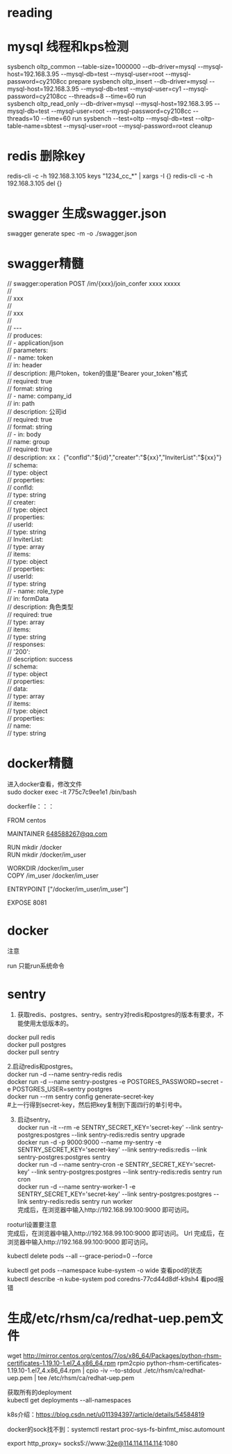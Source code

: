 # reading

# mysql 线程和kps检测    
sysbench oltp_common --table-size=1000000 --db-driver=mysql --mysql-host=192.168.3.95 --mysql-db=test --mysql-user=root --mysql-password=cy2108cc prepare
sysbench oltp_insert --db-driver=mysql --mysql-host=192.168.3.95 --mysql-db=test --mysql-user=cy1 --mysql-password=cy2108cc --threads=8 --time=60  run  
sysbench oltp_read_only --db-driver=mysql --mysql-host=192.168.3.95 --mysql-db=test --mysql-user=root --mysql-password=cy2108cc --threads=10 --time=60  run
sysbench --test=oltp --mysql-db=test --oltp-table-name=sbtest --mysql-user=root --mysql-password=root  cleanup    

# redis 删除key   
redis-cli  -c -h 192.168.3.105 keys "1234_cc_*"  | xargs -I {} redis-cli  -c -h 192.168.3.105 del {}    


# swagger 生成swagger.json    
swagger generate spec -m -o ./swagger.json    

# swagger精髓
// swagger:operation POST /im/{xxx}/join_confer xxxx xxxxx    
//    
// xxx     
//    
// xxx    
//    
// ---    
// produces:    
// - application/json   
// parameters:    
//   - name: token    
//     in: header   
//     description: 用户token，token的值是"Bearer your_token"格式   
//     required: true   
//     format: string   
//   - name: company_id   
//     in: path   
//     description: 公司id    
//     required: true   
//     format: string   
//   - in: body   
//     name: group    
//     required: true   
//     description: xx： {"confId":"${id}","creater":"${xx}","InviterList":"${xx}"}    
//     schema:    
//       type: object   
//       properties:    
//         confId:    
//           type: string   
//         creater:     
//           type: object   
//           properties:    
//             userId:    
//               type: string   
//         InviterList:   
//	         type: array    
//	         items:   
//             type: object   
//             properties:    
//               userId:    
//                 type: string   
//   - name: role_type    
//     in: formData   
//     description: 角色类型    
//     required: true   
//     type: array    
//     items:   
//       type: string   
// responses:   
//   '200':   
//     description: success   
//     schema:    
//       type: object   
//       properties:    
//         data:    
//	         type: array    
//	         items:     
//             type: object   
//             properties:    
//               name:    
//                 type: string   


# docker精髓
进入docker查看，修改文件   
sudo docker exec -it 775c7c9ee1e1 /bin/bash   

dockerfile：：：    

FROM centos   

MAINTAINER 648588267@qq.com   

RUN mkdir /docker   
RUN mkdir /docker/im_user   

WORKDIR /docker/im_user   
COPY /im_user /docker/im_user   

ENTRYPOINT ["/docker/im_user/im_user"]    

EXPOSE 8081   

# docker
注意

run 只能run系统命令   

# sentry
1. 获取redis、postgres、sentry。sentry对redis和postgres的版本有要求，不能使用太低版本的。   

docker pull redis   
docker pull postgres    
docker pull sentry    

2.启动redis和postgres。   
docker run -d --name sentry-redis redis   
docker run -d --name sentry-postgres -e POSTGRES_PASSWORD=secret -e POSTGRES_USER=sentry postgres   
docker run --rm sentry config generate-secret-key   
#上一行得到secret-key，然后把key复制到下面四行的单引号中。    

3. 启动sentry。    
docker run -it --rm -e SENTRY_SECRET_KEY='secret-key' --link sentry-postgres:postgres --link sentry-redis:redis sentry upgrade    
docker run -d -p 9000:9000 --name my-sentry -e SENTRY_SECRET_KEY='secret-key' --link sentry-redis:redis --link sentry-postgres:postgres sentry    
docker run -d --name sentry-cron -e SENTRY_SECRET_KEY='secret-key' --link sentry-postgres:postgres --link sentry-redis:redis sentry run cron    
docker run -d --name sentry-worker-1 -e SENTRY_SECRET_KEY='secret-key' --link sentry-postgres:postgres --link sentry-redis:redis sentry run worker    
完成后，在浏览器中输入http://192.168.99.100:9000 即可访问。   

rooturl设置要注意    
完成后，在浏览器中输入http://192.168.99.100:9000 即可访问。   Url
完成后，在浏览器中输入http://192.168.99.100:9000 即可访问。   


kubectl delete pods --all --grace-period=0 --force    

kubectl  get pods --namespace kube-system  -o wide 查看pod的状态   
kubectl describe -n kube-system  pod coredns-77cd44d8df-k9sh4 看pod报错    

# 生成/etc/rhsm/ca/redhat-uep.pem文件
wget http://mirror.centos.org/centos/7/os/x86_64/Packages/python-rhsm-certificates-1.19.10-1.el7_4.x86_64.rpm
rpm2cpio python-rhsm-certificates-1.19.10-1.el7_4.x86_64.rpm | cpio -iv --to-stdout ./etc/rhsm/ca/redhat-uep.pem | tee /etc/rhsm/ca/redhat-uep.pem

获取所有的deployment   
kubectl get deployments --all-namespaces    

k8s介绍：https://blog.csdn.net/u011394397/article/details/54584819

docker的sock找不到：systemctl restart proc-sys-fs-binfmt_misc.automount



export http_proxy= socks5://www:32e@114.114.114.114:1080
